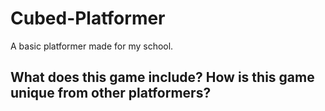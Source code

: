 # Cubed-Platformer

A basic platformer made for my school.


## What does this game include? How is this game unique from other platformers?
